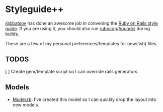 # Styleguide++

[@bbatsov](https://github.com/bbatsov) has done an awesome job in convening the [Ruby on Rails style guide](https://github.com/bbatsov/rails-style-guide#activerecord). If you are using it, you should also run [rubocop](https://github.com/bbatsov/rubocop)/[houndci](https://houndci.com/) during builds.

These are a few of my personal preferences/templates for new(’ish) files.

## TODOS
[ ] Create gem/template script so I can override rails generators.

## Models
- [Model.rb](/model.rb): I’ve created this model so I can quickly drop the layout into new models.